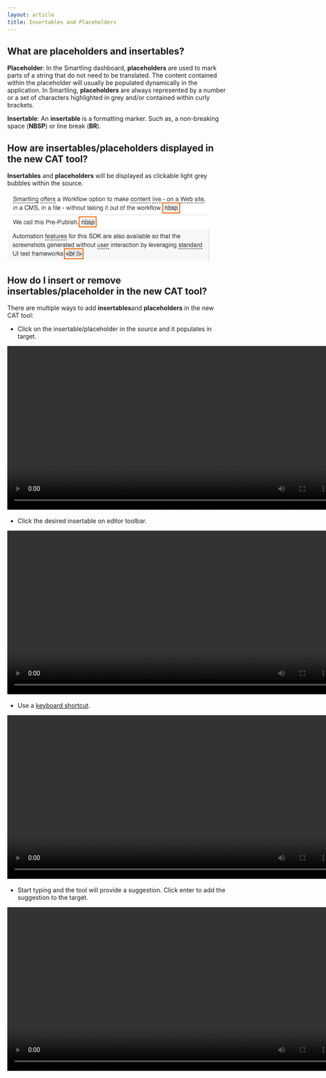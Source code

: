```yaml
---
layout: article
title: Insertables and Placeholders
---
```



## What are placeholders and insertables?

**Placeholder**: In the Smartling dashboard, **placeholders** are used to mark parts of a string that do not need to be translated. The content contained within the placeholder will usually be populated dynamically in the application. In Smartling,&nbsp;**placeholders**&nbsp;are always represented by a number or a set of characters highlighted in grey and/or contained within curly brackets.

**Insertable**: An **insertable** is a formatting marker. Such as, a non-breaking space (**NBSP**) or line break (**BR**).

## How are insertables/placeholders displayed in the new CAT tool?

**Insertables** and&nbsp;**placeholders**&nbsp;will be displayed as clickable light grey bubbles within the source.&nbsp;

![](/uploads/versions/screen-shot-2017-03-01-at-3-19-43-pm---x----463-81x---.png)![](/uploads/versions/screen-shot-2017-03-01-at-3-20-21-pm---x----465-71x---.png)

## How do I insert or remove insertables/placeholder in the new CAT tool?

There are multiple ways to add **insertables**and **placeholders** in the new CAT tool:

* Click on the insertable/placeholder in the source and it populates in target.

<video width="750" src="/uploads/TI-NEXT-VIDEOS/Click on source to add insertables.mp4" autoplay="" loop="loop">&nbsp;</video>

* Click the desired insertable on editor toolbar.

<video width="750" src="/uploads/TI-NEXT-VIDEOS/Adding insertable from action bar.mp4" autoplay="" loop="loop">&nbsp;</video>

* Use a [keyboard shortcut](/knowledge-base/articles/Keyboard-Shortcuts/).

<video width="750" src="/uploads/TI-NEXT-VIDEOS/Hover Over Keyboard Shortcuts.mp4" autoplay="" loop="loop">&nbsp;</video>

* Start typing and the tool will provide a suggestion. Click enter to add the suggestion to the target.&nbsp;

<video width="750" src="/uploads/TI-NEXT-VIDEOS/insertables autofill.mp4" autoplay="" loop="loop">&nbsp;</video>